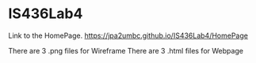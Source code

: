 # IS436Lab4

Link to the HomePage.
https://jpa2umbc.github.io/IS436Lab4/HomePage

There are 3 .png files for Wireframe
There are 3 .html files for Webpage
